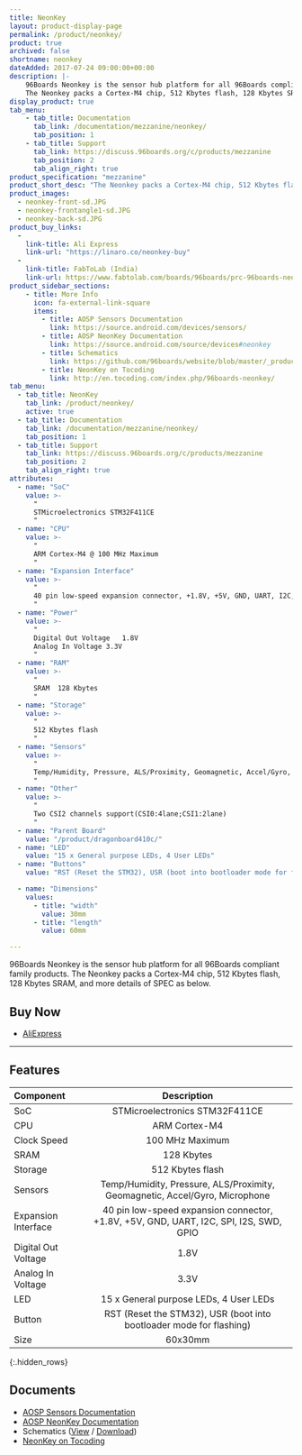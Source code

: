 ```yaml
---
title: NeonKey
layout: product-display-page
permalink: /product/neonkey/
product: true
archived: false
shortname: neonkey
dateAdded: 2017-07-24 09:00:00+00:00
description: |-
    96Boards Neonkey is the sensor hub platform for all 96Boards compliant family products.
    ​The Neonkey packs a Cortex-M4 chip, 512 Kbytes flash, 128 Kbytes SRAM, and more details of SPEC as below.
display_product: true
tab_menu:
    - tab_title: Documentation
      tab_link: /documentation/mezzanine/neonkey/
      tab_position: 1
    - tab_title: Support
      tab_link: https://discuss.96boards.org/c/products/mezzanine
      tab_position: 2
      tab_align_right: true
product_specification: "mezzanine"
product_short_desc: "The Neonkey packs a Cortex-M4 chip, 512 Kbytes flash, 128 Kbytes SRAM, and more"
product_images:
  - neonkey-front-sd.JPG
  - neonkey-frontangle1-sd.JPG
  - neonkey-back-sd.JPG
product_buy_links:
  -
    link-title: Ali Express
    link-url: "https://linaro.co/neonkey-buy"
  -
    link-title: FabToLab (India)
    link-url: https://www.fabtolab.com/boards/96boards/prc-96boards-neonkey
product_sidebar_sections:
    - title: More Info
      icon: fa-external-link-square
      items:
        - title: AOSP Sensors Documentation
          link: https://source.android.com/devices/sensors/
        - title: AOSP NeonKey Documentation
          link: https://source.android.com/source/devices#neonkey
        - title: Schematics
          link: https://github.com/96boards/website/blob/master/_product/mezzanine/neonkey/files/neonkey-schematics.pdf
        - title: NeonKey on Tocoding
          link: http://en.tocoding.com/index.php/96boards-neonkey/
tab_menu:
  - tab_title: NeonKey
    tab_link: /product/neonkey/
    active: true
  - tab_title: Documentation
    tab_link: /documentation/mezzanine/neonkey/
    tab_position: 1
  - tab_title: Support
    tab_link: https://discuss.96boards.org/c/products/mezzanine
    tab_position: 2
    tab_align_right: true
attributes:
  - name: "SoC"
    value: >-
      "
      STMicroelectronics STM32F411CE
      "
  - name: "CPU"
    value: >-
      "
      ARM Cortex-M4 @ 100 MHz Maximum
      "
  - name: "Expansion Interface"
    value: >-
      "
      40 pin low-speed expansion connector, +1.8V, +5V, GND, UART, I2C, SPI, I2S, SWD, GPIO
      "
  - name: "Power"
    value: >-
      "
      Digital Out Voltage	1.8V
      Analog In Voltage	3.3V
      "
  - name: "RAM"
    value: >-
      "
      SRAM	128 Kbytes
      "
  - name: "Storage"
    value: >-
      "
      512 Kbytes flash
      "
  - name: "Sensors"
    value: >-
      "
      Temp/Humidity, Pressure, ALS/Proximity, Geomagnetic, Accel/Gyro, Microphone
      "
  - name: "Other"
    value: >-
      "
      Two CSI2 channels support(CSI0:4lane;CSI1:2lane)
      "
  - name: "Parent Board"
    value: "/product/dragonboard410c/"
  - name: "LED"
    value: "15 x General purpose LEDs, 4 User LEDs"
  - name: "Buttons"
    value: "RST (Reset the STM32), USR (boot into bootloader mode for flashing)"

  - name: "Dimensions"
    values:
      - title: "width"
        value: 30mm
      - title: "length"
        value: 60mm

---
```

96Boards Neonkey is the sensor hub platform for all 96Boards compliant family products.
​The Neonkey packs a Cortex-M4 chip, 512 Kbytes flash, 128 Kbytes SRAM, and more details of SPEC as below.

## Buy Now

- [AliExpress](https://linaro.co/neonkey-buy)

***

## Features

| Component            | Description                                                                                               |
|:---------------------|:---------------------------------------------------------------------------------------------------------:|
| SoC                  | STMicroelectronics STM32F411CE                                                                             |
| CPU                  | ARM Cortex-M4                                                                                             |
| Clock Speed          | 100 MHz Maximum                                                                                           |
| SRAM                 | 128 Kbytes                                                                                                 |
| Storage              | 512 Kbytes flash                                                                                           |
| Sensors              | Temp/Humidity, Pressure, ALS/Proximity, Geomagnetic, Accel/Gyro, Microphone                               |
| Expansion Interface  | 40 pin low-speed expansion connector, +1.8V, +5V, GND, UART, I2C, SPI, I2S, SWD, GPIO                     |
| Digital Out Voltage  | 1.8V                                                                                                       |
| Analog In Voltage    | 3.3V                                                                                                       |
| LED                  | 15 x General purpose LEDs, 4 User LEDs                                                                                     |
| Button               | RST (Reset the STM32), USR (boot into bootloader mode for flashing)                                       |
| Size                 | 60x30mm                                                                                                   |
{:.hidden_rows}

## Documents

- [AOSP Sensors Documentation](https://source.android.com/devices/sensors/)
- [AOSP NeonKey Documentation](https://source.android.com/source/devices#neonkey)
- Schematics ([View](https://github.com/96boards/website/blob/master/_product/mezzanine/neonkey/files/neonkey-schematics.pdf) / [Download](https://github.com/96boards/website/raw/master/_product/mezzanine/neonkey/files/neonkey-schematics.pdf))
- [NeonKey on Tocoding](http://en.tocoding.com/index.php/96boards-neonkey/)
